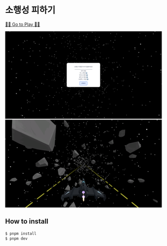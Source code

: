 # 소행성 피하기

[🚀🚀 Go to Play 🚀🚀](https://3d-space-game-three.vercel.app/)

![](public/start.png)
![](public/game.png)

## How to install

```
$ pnpm install
$ pnpm dev
```
